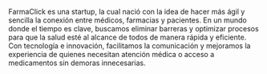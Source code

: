 FarmaClick es una startup, la cual nació con la idea de hacer más ágil y sencilla la conexión entre médicos, farmacias y pacientes. En un mundo donde el tiempo es clave, buscamos eliminar barreras y optimizar procesos para que la salud esté al alcance de todos de manera rápida y eficiente. Con tecnología e innovación, facilitamos la comunicación y mejoramos la experiencia de quienes necesitan atención médica o acceso a medicamentos sin demoras innecesarias.
